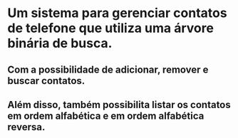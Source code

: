 # Um sistema para gerenciar contatos de telefone que utiliza uma árvore binária de busca.

## Com a possibilidade de adicionar, remover e buscar contatos.
## Além disso, também possibilita listar os contatos em ordem alfabética e em ordem alfabética reversa.
